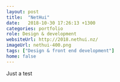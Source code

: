 ```yaml
---
layout: post
title:  "NetHui"
date:   2018-10-30 17:26:13 +1300
categories: portfolio
role: Design & development
websiteUrl: http://2018.nethui.nz/
imageUrl: nethui-400.png
tags: ["Design & front end development"]
home: false
---
```

Just a test
